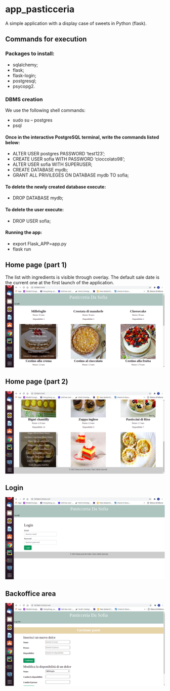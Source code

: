 # app_pasticceria
A simple application with a display case of sweets in Python (flask).

## Commands for execution

### Packages to install:
* sqlalchemy;
* flask; 
* flask-login;
* postgresql;
* psycopg2.

### DBMS creation
We use the following shell commands:
*	sudo su – postgres
*	psql

#### Once in the interactive PostgreSQL terminal, write the commands listed below:
*	ALTER USER postgres PASSWORD ‘test123’;
*	CREATE USER sofia WITH PASSWORD ‘cioccolato98’;
*	ALTER USER sofia WITH SUPERUSER;
*	CREATE DATABASE mydb;
*	GRANT ALL PRIVILEGES ON DATABASE mydb TO sofia;

#### To delete the newly created database execute:
*	DROP DATABASE mydb;

#### To delete the user execute:
*	DROP USER sofia;

#### Running the app:
* export Flask_APP=app.py
* flask run

## Home page (part 1)
The list with ingredients is visible through overlay.
The default sale date is the current one at the first launch of the application.
![alt text](https://github.com/sofiacrudu/app_pasticceria/blob/main/images/home1.png?raw=true)

## Home page (part 2)
![alt text](https://github.com/sofiacrudu/app_pasticceria/blob/main/images/home2.png?raw=true)

## Login
![alt text](https://github.com/sofiacrudu/app_pasticceria/blob/main/images/login.png?raw=true)

## Backoffice area
![alt text](https://github.com/sofiacrudu/app_pasticceria/blob/main/images/backoffice.png?raw=true)
